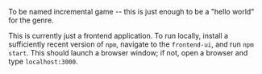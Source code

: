 To be named incremental game -- this is just enough to be a "hello world" for the genre.

This is currently just a frontend application. To run locally, install a sufficiently recent version of `npm`, navigate to the `frontend-ui`, and run `npm start`. This should launch a browser window; if not, open a browser and type `localhost:3000`.
